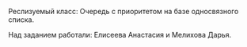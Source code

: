 Реслизуемый класс: Очередь с приоритетом на базе односвязного списка.

Над заданием работали: Елисеева Анастасия и Мелихова Дарья.



